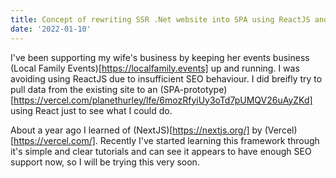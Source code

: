 ```yaml
---
title: Concept of rewriting SSR .Net website into SPA using ReactJS and Redux
date: '2022-01-10'
---
```


I've been supporting my wife's business by keeping her events business (Local Family Events)[https://localfamily.events] up and running.  I was avoiding using ReactJS due to insufficient SEO behaviour.  I did breifly try to pull data from the existing site to an (SPA-prototype)[https://vercel.com/planethurley/lfe/6mozRfyiUy3oTd7pUMQV26uAyZKd] using React just to see what I could do.

About a year ago I learned of (NextJS)[https://nextjs.org/] by (Vercel)[https://vercel.com/].  Recently I've started learning this framework through it's simple and clear tutorials and can see it appears to have enough SEO support now, so I will be trying this very soon.